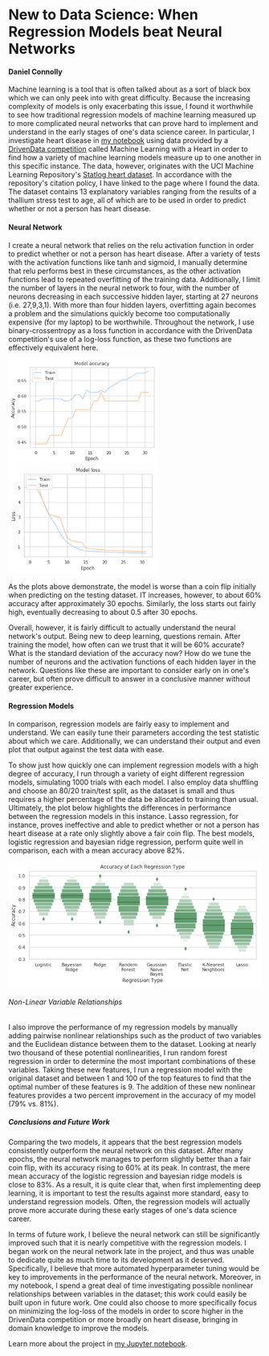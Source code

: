 # New to Data Science: When Regression Models beat Neural Networks
#### Daniel Connolly

Machine learning is a tool that is often talked about as a sort of black box which we can only peek into with great difficulty. Because the increasing complexity of models is only exacerbating this issue, I found it worthwhile to see how traditional regression models of machine learning measured up to more complicated neural networks that can prove hard to implement and understand in the early stages of one's data science career. In particular, I investigate heart disease in [my notebook](https://github.com/djconnolly27/DataScienceProjects/blob/master/project3/project3.ipynb) using data provided by a [DrivenData competition](https://www.drivendata.org/competitions/54/machine-learning-with-a-heart/) called Machine Learning with a Heart in order to find how a variety of machine learning models measure up to one another in this specific instance. The data, however, originates with the UCI Machine Learning Repository's [Statlog heart dataset](http://archive.ics.uci.edu/ml/datasets/Statlog+%28Heart%29). In accordance with the repository's citation policy, I have linked to the page where I found the data. The dataset contains 13 explanatory variables ranging from the results of a thallium stress test to age, all of which are to be used in order to predict whether or not a person has heart disease.

#### Neural Network
I create a neural network that relies on the relu activation function in order to predict whether or not a person has heart disease. After a variety of tests with the activation functions like tanh and sigmoid, I manually determine that relu performs best in these circumstances, as the other activation functions lead to repeated overfitting of the training data. Additionally, I limit the number of layers in the neural network to four, with the number of neurons decreasing in each successive hidden layer, starting at 27 neurons (i.e. 27,9,3,1). With more than four hidden layers, overfitting again becomes a problem and the simulations quickly become too computationally expensive (for my laptop) to be worthwhile. Throughout the network, I use binary-crossentropy as a loss function in accordance with the DrivenData competition's use of a log-loss function, as these two functions are effectively equivalent here.

<img src="acc3.png" width="300"> <img src="loss3.png" width="295">

As the plots above demonstrate, the model is worse than a coin flip initially when predicting on the testing dataset. IT increases, however, to about 60% accuracy after approximately 30 epochs. Similarly, the loss starts out fairly high, eventually decreasing to about 0.5 after 30 epochs.

Overall, however, it is fairly difficult to actually understand the neural network's output. Being new to deep learning, questions remain. After training the model, how often can we trust that it will be 60% accurate? What is the standard deviation of the accuracy now? How do we tune the number of neurons and the activation functions of each hidden layer in the network. Questions like these are important to consider early on in one's career, but often prove difficult to answer in a conclusive manner without greater experience.

#### Regression Models

In comparison, regression models are fairly easy to implement and understand. We can easily tune their parameters according the test statistic about which we care. Additionally, we can understand their output and even plot that output against the test data with ease.

To show just how quickly one can implement regression models with a high degree of accuracy, I run through a variety of eight different regression models, simulating 1000 trials with each model. I also employ data shuffling and choose an 80/20 train/test split, as the dataset is small and thus requires a higher percentage of the data be allocated to training than usual. Ultimately, the plot below highlights the differences in performance between the regression models in this instance. Lasso regression, for instance, proves ineffective and able to predict whether or not a person has heart disease at a rate only slightly above a fair coin flip. The best models, logistic regression and bayesian ridge regression, perform quite well in comparison, each with a mean accuracy above 82%.

<img src="model_accuracies.png" width="600">

###### Non-Linear Variable Relationships

I also improve the performance of my regression models by manually adding pairwise nonlinear relationships such as the product of two variables and the Euclidean distance between them to the dataset. Looking at nearly two thousand of these potential nonlinearities, I run random forest regression in order to determine the most important combinations of these variables. Taking these new features, I run a regression model with the original dataset and between 1 and 100 of the top features to find that the optimal number of these features is 9. The addition of these new nonlinear features provides a two percent improvement in the accuracy of my model (79% vs. 81%).

##### Conclusions and Future Work

Comparing the  two models, it appears that the best regression models consistently outperform the neural network on this dataset. After many epochs, the neural network manages to perform slightly better than a fair coin flip, with its accuracy rising to 60% at its peak. In contrast, the mere mean accuracy of the logistic regression and bayesian ridge models is close to 83%. As a result, it is quite clear that, when first implementing deep learning, it is important to test the results against more standard, easy to understand regression models. Often, the regression models will actually prove more accurate during these early stages of one's data science career.


In terms of future work, I believe the neural network can still be significantly improved such that it is nearly competitive with the regression models. I began work on the neural network late in the project, and thus was unable to dedicate quite as much time to its development as it deserved. Specifically, I believe that more automated hyperparameter tuning would be key to improvements in the performance of the neural network. Moreover, in my notebook, I spend a great deal of time investigating possible nonlinear relationships between variables in the dataset; this work could easily be built upon in future work. One could also choose to more specifically focus on minimizing the log-loss of the models in order to score higher in the DrivenData competition or more broadly on heart disease, bringing in domain knowledge to improve the models.

Learn more about the project in [my Jupyter notebook](https://github.com/djconnolly27/DataScienceProjects/blob/master/project3/project3.ipynb).
